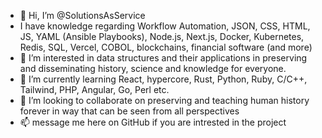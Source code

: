 - 👋 Hi, I’m @SolutionsAsService
- I have knowledge regarding Workflow Automation, JSON, CSS, HTML, JS, YAML (Ansible Playbooks), Node.js, Next.js, Docker, Kubernetes, Redis, SQL, Vercel, COBOL, blockchains, financial software (and more)
- 👀 I’m interested in data structures and their applications in preserving and disseminating history, science and knowledge for everyone. 
- 🌱 I’m currently learning React, hypercore, Rust, Python, Ruby, C/C++, Tailwind, PHP, Angular, Go, Perl etc.
- 💜 I’m looking to collaborate on preserving and teaching human history forever in way that can be seen from all perspectives 
- 📫 message me here on GitHub if you are intrested in the project

<!---
SolutionsAsService/SolutionsAsService is a ✨ special ✨ repository because its `README.md` (this file) appears on your GitHub profile.
You can click the Preview link to take a look at your changes.
--->
